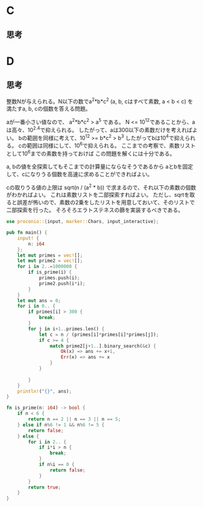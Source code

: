 # C
## 思考

# D
## 思考
整数Nが与えられる。N以下の数でa<sup>2</sup>\*b\*c<sup>2</sup> (a, b, cはすべて素数, a < b < c)
を満たすa, b, cの個数を答える問題。

aが一番小さい値なので、
a<sup>2</sup>\*b\*c<sup>2</sup> > a<sup>5</sup>
である。
N <= 10<sup>12</sup>であることから、aは高々、10<sup>2.4</sup>で抑えられる。
したがって、aは300以下の素数だけを考えればよい。
bの範囲を同様に考えて、10<sup>12</sup> >= b\*c<sup>2</sup> > b<sup>3</sup>
したがってbは10<sup>4</sup>で抑えられる。
cの範囲は同様にして、10<sup>6</sup>で抑えられる。
ここまでの考察で、素数リストとして10<sup>6</sup>までの素数を持っておけば
この問題を解くには十分である。

a, bの値を全探索してもそこまでの計算量にならなそうであるから
aとbを固定して、cになりうる個数を高速に求めることができればよい。

cの取りうる値の上限は sqrt(n / (a<sup>2</sup> * b)) で求まるので、それ以下の素数の個数がわかればよい。
これは素数リストを二部探索すればよい。
ただし、sqrtを取ると誤差が怖いので、素数の2乗をしたリストを用意しておいて、そのリストで二部探索を行った。
そろそろエラトステネスの篩を実装するべきである。

```rust
use proconio::{input, marker::Chars, input_interactive};

pub fn main() {
    input! {
        n: i64
    };
    let mut primes = vec![];
    let mut prime2 = vec![];
    for i in 2..=1000000 {
        if is_prime(i) {
            primes.push(i);
            prime2.push(i*i);
        }
    }
    let mut ans = 0;
    for i in 0.. {
        if primes[i] > 300 {
            break;
        }
        for j in i+1..primes.len() {
            let c = n / (primes[i]*primes[i]*primes[j]);
            if c >= 4 {
                match prime2[j+1..].binary_search(&c) {
                    Ok(x) => ans += x+1,
                    Err(x) => ans += x
                }
            }
            
        }
    }
    println!("{}", ans);
}

fn is_prime(n: i64) -> bool {
    if n < 6 {
        return n == 2 || n == 3 || n == 5;
    } else if n%6 != 1 && n%6 != 5 {
        return false;
    } else {
        for i in 2.. {
            if i*i > n {
                break;
            }
            if n%i == 0 {
                return false;
            }
        }
        return true;
    }
}
```
